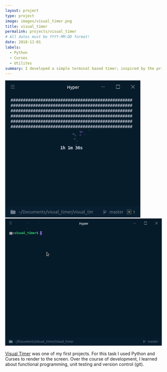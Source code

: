```yaml
---
layout: project
type: project
image: images/visual_timer.png
title: visual_timer
permalink: projects/visual_timer
# All dates must be YYYY-MM-DD format!
date: 2018-11-01
labels:
  - Python
  - Curses
  - Utilites
summary: I developed a simple terminal based timer; inspired by the principal of user-centric design.
---
```


<div class="ui medium rounded images">
  <img class="ui image" src="../images/visual_timer.png">
  <img class="ui image" src="../images/visual_timer.gif">
</div>

[Visual Timer](https://github.com/ooyendyk/visual_timer/) was one of my first projects. For this task I used Python and Curses to render to the screen. Over the course of development, I learned about functional programming, unit testing and version control (git). 


